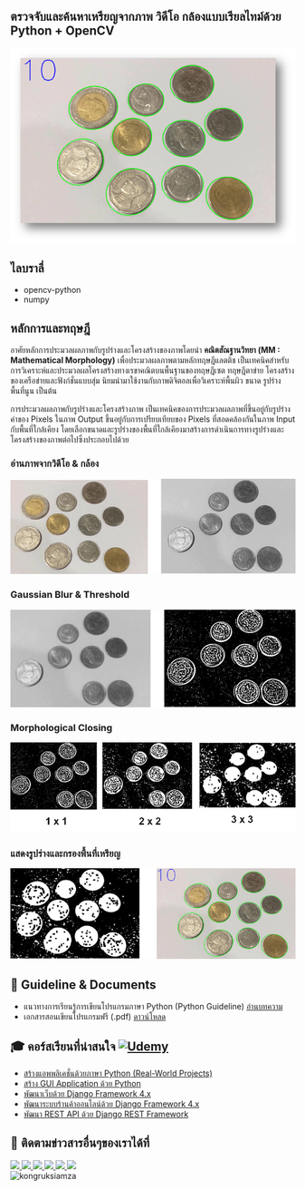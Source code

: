 ## ตรวจจับและค้นหาเหรียญจากภาพ วิดีโอ กล้องแบบเรียลไทม์ด้วย Python + OpenCV
![image](https://github.com/kongruksiamza/Coin-Segmentation/blob/be9b2b38ca5707a632e248f7a228ad9fb9985cf8/coin-assets-docs/02.png)
## ไลบราลี่
- opencv-python
- numpy

## หลักการและทฤษฎี
อาศัยหลักการประมวลผลภาพกับรูปร่างและโครงสร้างของภาพโดยนำ **คณิตสัณฐานวิทยา (MM : Mathematical Morphology)** เพื่อประมวลผลภาพตามหลักทฤษฎีแลตติช เป็นเทคนิคสำหรับการวิเคราะห์และประมวลผลโครงสร้างทางเรขาคณิตบนพื้นฐานของทฤษฎีเซต ทฤษฎีตาข่าย โครงสร้างของเครือข่ายและฟังก์ชั่นแบบสุ่ม นิยมนำมาใช้งานกับภาพดิจิตอลเพื่อวิเคราะห์พื้นผิว ขนาด รูปร่าง พื้นที่นูน เป็นต้น

การประมวลผลภาพกับรูปร่างและโครงสร้างภาพ เป็นเทคนิคของการประมวลผลภาพที่ขึ้นอยู่กับรูปร่าง ค่าของ Pixels ในภาพ Output ขึ้นอยู่กับการเปรียบเทียบของ Pixels ที่สอดคล้องกันในภาพ Input กับพื้นที่ใกล้เคียง โดยเลือกขนาดและรูปร่างของพื้นที่ใกล้เคียงมาสร้างการดำเนินการทางรูปร่างและโครงสร้างของภาพต่อไปซึ่งประกอบไปด้วย

### อ่านภาพจากวิดีโอ & กล้อง
![image](https://github.com/kongruksiamza/Coin-Segmentation/blob/be9b2b38ca5707a632e248f7a228ad9fb9985cf8/coin-assets-docs/08.png)
### Gaussian Blur & Threshold
![image](https://github.com/kongruksiamza/Coin-Segmentation/blob/be9b2b38ca5707a632e248f7a228ad9fb9985cf8/coin-assets-docs/10.png)
### Morphological Closing
![image](https://github.com/kongruksiamza/Coin-Segmentation/blob/be9b2b38ca5707a632e248f7a228ad9fb9985cf8/coin-assets-docs/12.png)
### แสดงรูปร่างและกรองพื้นที่เหรียญ
![image](https://github.com/kongruksiamza/Coin-Segmentation/blob/be9b2b38ca5707a632e248f7a228ad9fb9985cf8/coin-assets-docs/13.png)
## 🚀 Guideline & Documents
- แนวทางการเรียนรู้การเขียนโปรแกรมภาษา Python (Python Guideline) [อ่านบทความ](https://github.com/kongruksiamza/python-guideline)
- เอกสารสอนเขียนโปรแกรมฟรี (.pdf) [ดาวน์โหลด](https://github.com/kongruksiamza/ebook-for-education)

## 🎓 คอร์สเรียนที่น่าสนใจ [![Udemy](https://img.shields.io/badge/Udemy-A435F0?logo=udemy&logoColor=fff)](https://www.udemy.com/user/kong-ruksiam/)
- [สร้างแอพพลิเคชั่นด้วยภาษา Python (Real-World Projects)](https://www.udemy.com/course/python-real-world-projects/?referralCode=4D6784B6C4CF2CBB1892)
- [สร้าง GUI Application ด้วย Python](https://www.udemy.com/course/python-gui-projects/?referralCode=CFE6A91D21C759EF13E1)
- [พัฒนาเว็บด้วย Django Framework 4.x](https://www.udemy.com/course/django-framework-real-world-projects/?referralCode=63ED08A516BE8C4A93F7)
- [พัฒนาระบบร้านค้าออนไลน์ด้วย Django Framework 4.x](https://www.udemy.com/course/django-framework-e-commerce/?referralCode=AFDB5F462F46815300C1)
- [พัฒนา REST API ด้วย Django REST Framework](https://www.udemy.com/course/rest-api-django-rest-framework/?referralCode=3E81004F9DAE23131BC4)

## 📢 ติดตามข่าวสารอื่นๆของเราได้ที่
<div id="badges">
  <a href="https://www.facebook.com/KongRuksiamTutorial" target="_blank">
    <img src="https://img.shields.io/badge/Facebook-1877F2?style=for-the-badge&logo=facebook&logoColor=white"/>
  </a>
  <a href="https://www.youtube.com/@KongRuksiamOfficial" target="_blank">
    <img src="https://img.shields.io/badge/YouTube-FF0000?style=for-the-badge&logo=youtube&logoColor=white"/>
  </a>
    <a href="https://www.udemy.com/user/kong-ruksiam/" target="_blank">
    <img src="https://img.shields.io/badge/Udemy-A435F0?style=for-the-badge&logo=Udemy&logoColor=white"/>
  </a>
  <a href="https://medium.com/@kongruksiam" target="_blank">
    <img src="https://img.shields.io/badge/Medium-12100E?style=for-the-badge&logo=medium&logoColor=white"/>
  </a>
  <a href="https://codepen.io/kongruksiamstudio" target="_blank">
    <img src="https://img.shields.io/badge/Codepen-000000?style=for-the-badge&logo=codepen&logoColor=white"/>
  </a>
  <a href="https://www.tiktok.com/@kongruksiamstudio" target="_blank">
    <img src="https://img.shields.io/badge/TikTok-000000?style=for-the-badge&logo=tiktok&logoColor=white"/>
  </a>
  <br>
  <img src="https://komarev.com/ghpvc/?username=kongruksiamza&style=flat-square&color=blue" alt="kongruksiamza"/>
</div>
